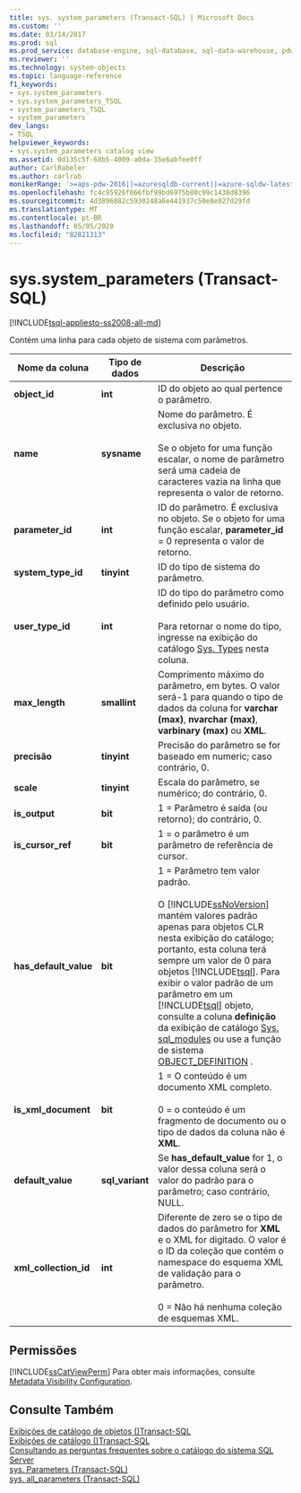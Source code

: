 ```yaml
---
title: sys. system_parameters (Transact-SQL) | Microsoft Docs
ms.custom: ''
ms.date: 03/14/2017
ms.prod: sql
ms.prod_service: database-engine, sql-database, sql-data-warehouse, pdw
ms.reviewer: ''
ms.technology: system-objects
ms.topic: language-reference
f1_keywords:
- sys.system_parameters
- sys.system_parameters_TSQL
- system_parameters_TSQL
- system_parameters
dev_langs:
- TSQL
helpviewer_keywords:
- sys.system_parameters catalog view
ms.assetid: 0d135c5f-68b5-4009-a0da-35e6abfee0ff
author: CarlRabeler
ms.author: carlrab
monikerRange: '>=aps-pdw-2016||=azuresqldb-current||=azure-sqldw-latest||>=sql-server-2016||=sqlallproducts-allversions||>=sql-server-linux-2017||=azuresqldb-mi-current'
ms.openlocfilehash: fc4c95926f066fbf99bd6975b80c99c1438d8396
ms.sourcegitcommit: 4d3896882c5930248a6e441937c50e8e027d29fd
ms.translationtype: MT
ms.contentlocale: pt-BR
ms.lasthandoff: 05/05/2020
ms.locfileid: "82821313"
---
```

# <a name="syssystem_parameters-transact-sql"></a>sys.system_parameters (Transact-SQL)
[!INCLUDE[tsql-appliesto-ss2008-all-md](../../includes/tsql-appliesto-ss2008-all-md.md)]

  Contém uma linha para cada objeto de sistema com parâmetros.  
  
|Nome da coluna|Tipo de dados|Descrição|  
|-----------------|---------------|-----------------|  
|**object_id**|**int**|ID do objeto ao qual pertence o parâmetro.|  
|**name**|**sysname**|Nome do parâmetro. É exclusiva no objeto.<br /><br /> Se o objeto for uma função escalar, o nome de parâmetro será uma cadeia de caracteres vazia na linha que representa o valor de retorno.|  
|**parameter_id**|**int**|ID do parâmetro. É exclusiva no objeto. Se o objeto for uma função escalar, **parameter_id** = 0 representa o valor de retorno.|  
|**system_type_id**|**tinyint**|ID do tipo de sistema do parâmetro.|  
|**user_type_id**|**int**|ID do tipo do parâmetro como definido pelo usuário.<br /><br /> Para retornar o nome do tipo, ingresse na exibição do catálogo [Sys. Types](../../relational-databases/system-catalog-views/sys-types-transact-sql.md) nesta coluna.|  
|**max_length**|**smallint**|Comprimento máximo do parâmetro, em bytes. O valor será-1 para quando o tipo de dados da coluna for **varchar (max)**, **nvarchar (max)**, **varbinary (max)** ou **XML**.|  
|**precisão**|**tinyint**|Precisão do parâmetro se for baseado em numeric; caso contrário, 0.|  
|**scale**|**tinyint**|Escala do parâmetro, se numérico; do contrário, 0.|  
|**is_output**|**bit**|1 = Parâmetro é saída (ou retorno); do contrário, 0.|  
|**is_cursor_ref**|**bit**|1 = o parâmetro é um parâmetro de referência de cursor.|  
|**has_default_value**|**bit**|1 = Parâmetro tem valor padrão.<br /><br /> O [!INCLUDE[ssNoVersion](../../includes/ssnoversion-md.md)] mantém valores padrão apenas para objetos CLR nesta exibição do catálogo; portanto, esta coluna terá sempre um valor de 0 para objetos [!INCLUDE[tsql](../../includes/tsql-md.md)]. Para exibir o valor padrão de um parâmetro em um [!INCLUDE[tsql](../../includes/tsql-md.md)] objeto, consulte a coluna **definição** da exibição de catálogo [Sys. sql_modules](../../relational-databases/system-catalog-views/sys-sql-modules-transact-sql.md) ou use a função de sistema [OBJECT_DEFINITION](../../t-sql/functions/object-definition-transact-sql.md) .|  
|**is_xml_document**|**bit**|1 = O conteúdo é um documento XML completo.<br /><br /> 0 = o conteúdo é um fragmento de documento ou o tipo de dados da coluna não é **XML**.|  
|**default_value**|**sql_variant**|Se **has_default_value** for 1, o valor dessa coluna será o valor do padrão para o parâmetro; caso contrário, NULL.|  
|**xml_collection_id**|**int**|Diferente de zero se o tipo de dados do parâmetro for **XML** e o XML for digitado. O valor é o ID da coleção que contém o namespace do esquema XML de validação para o parâmetro.<br /><br /> 0 = Não há nenhuma coleção de esquemas XML.|  
  
## <a name="permissions"></a>Permissões  
 [!INCLUDE[ssCatViewPerm](../../includes/sscatviewperm-md.md)] Para obter mais informações, consulte [Metadata Visibility Configuration](../../relational-databases/security/metadata-visibility-configuration.md).  
  
## <a name="see-also"></a>Consulte Também  
 [Exibições de catálogo de objetos &#40;&#41;Transact-SQL](../../relational-databases/system-catalog-views/object-catalog-views-transact-sql.md)   
 [Exibições de catálogo &#40;&#41;Transact-SQL](../../relational-databases/system-catalog-views/catalog-views-transact-sql.md)   
 [Consultando as perguntas frequentes sobre o catálogo do sistema SQL Server](../../relational-databases/system-catalog-views/querying-the-sql-server-system-catalog-faq.md)   
 [sys. Parameters &#40;Transact-SQL&#41;](../../relational-databases/system-catalog-views/sys-parameters-transact-sql.md)   
 [sys. all_parameters &#40;Transact-SQL&#41;](../../relational-databases/system-catalog-views/sys-all-parameters-transact-sql.md)  
  
  
